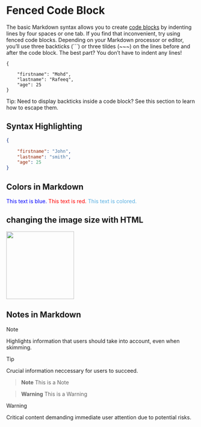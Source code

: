 # Fenced Code Block

The basic Markdown syntax allows you to create [code blocks]() by indenting lines by four spaces or one tab. If you find that inconvenient, try using fenced code blocks. Depending on your Markdown processor or editor, you’ll use three backticks (```) or three tildes (~~~) on the lines before and after the code block. The best part? You don’t have to indent any lines!


```
{

    "firstname": "Mohd",
    "lastname": "Rafeeq",
    "age": 25
}
```

Tip:  Need to display backticks inside a code block? See this section to learn how to escape them.

## Syntax Highlighting

```json
{

    "firstname": "John",
    "lastname": "smith",
    "age": 25
}
```

## Colors in Markdown

<span style="color:blue"> This text is blue.</span>
<span style="color:red"> This text is red.</span>
<span style="color:#59afe1"> This text is colored.</span>
			

## changing the image size with HTML

<img src="https://www.mylifeorganized.net/i/products/notebook.png" style="width: 180px">


## Notes in Markdown

> [!NOTE]  
> Highlights information that users should take into account, even when skimming.

> [!TIP]
> Crucial information neccessary for users to succeed.

> **Note**
> This is a Note

> **Warning**
> This is a Warning

> [!Warning]
> Critical content demanding immediate user attention due to potential risks.

